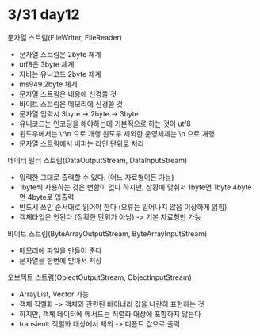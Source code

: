 # 3/31 day12

문자열 스트림(FileWriter, FileReader)
* 문자열 스트림은 2byte 체계
* utf8은 3byte 체계
* 자바는 유니코드 2byte 체계
* ms949 2byte 체계
* 문자열 스트림은 내용에 신경쓸 것
* 바이트 스트림은 메모리에 신경쓸 것
* 문자열 입력시 3byte -> 2byte -> 3byte
* 유니코드는 인코딩을 해야하는데 기본적으로 하는 것이 utf8
* 윈도우에서는 \r\n 으로 개행 윈도우 제외한 운영체제는 \n 으로 개행
* 문자열 스트림에서 버퍼는 라인 단위로 처리
 
데이터 필터 스트림(DataOutputStream, DataInputStream)
* 입력한 그대로 출력할 수 있다. (어느 자료형이든 가능)
* 1byte씩 사용하는 것은 변함이 없다 하지만, 상황에 맞춰서 1byte면 1byte 4byte면 4byte로 입출력
* 반드시 쓰인 순서대로 읽어야 한다 (오류는 일어나지 않음 이상하게 읽힘)
* 객체타입은 안된다 (정확한 단위가 아님) -> 기본 자료형만 가능

바이트 스트림(ByteArrayOutputStream, ByteArrayInputStream)
* 메모리에 파일을 만들어 준다
* 문자열을 한번에 받아서 저장

오브젝트 스트림(ObjectOutputStream, ObjectInputStream)
* ArrayList, Vector 가능
* 객체 직렬화 -> 객체와 관련된 바이너리 값을 나란히 표현하는 것
* 하지만, 객체 데이터에 메서드는 직렬화 대상에 포함하지 않는다
* transient: 직렬화 대상에서 제외 -> 디폴트 값으로 출력